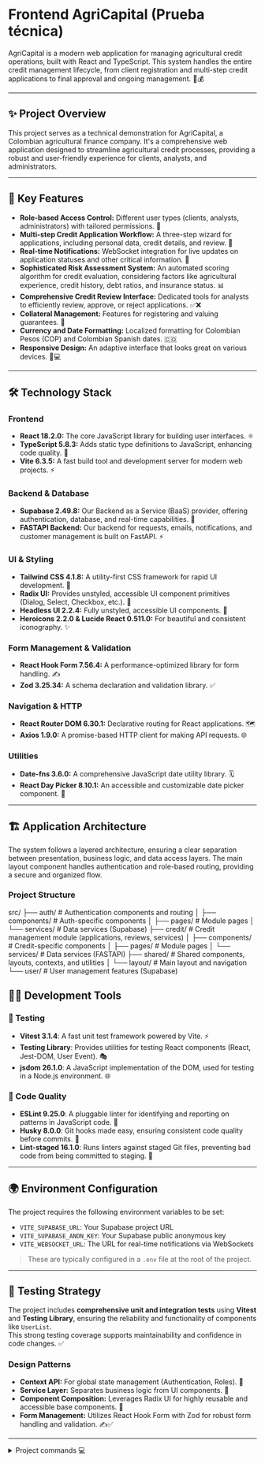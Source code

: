 # Frontend AgriCapital (Prueba técnica)

AgriCapital is a modern web application for managing agricultural credit operations, built with React and TypeScript. This system handles the entire credit management lifecycle, from client registration and multi-step credit applications to final approval and ongoing management. 🌾💰

---

## ✨ Project Overview

This project serves as a technical demonstration for AgriCapital, a Colombian agricultural finance company. It's a comprehensive web application designed to streamline agricultural credit processes, providing a robust and user-friendly experience for clients, analysts, and administrators.

---

## 🚀 Key Features

* **Role-based Access Control:** Different user types (clients, analysts, administrators) with tailored permissions. 🔑
* **Multi-step Credit Application Workflow:** A three-step wizard for applications, including personal data, credit details, and review. 📝
* **Real-time Notifications:** WebSocket integration for live updates on application statuses and other critical information. 🔔
* **Sophisticated Risk Assessment System:** An automated scoring algorithm for credit evaluation, considering factors like agricultural experience, credit history, debt ratios, and insurance status. 📊
* **Comprehensive Credit Review Interface:** Dedicated tools for analysts to efficiently review, approve, or reject applications. ✅❌
* **Collateral Management:** Features for registering and valuing guarantees. 🏦
* **Currency and Date Formatting:** Localized formatting for Colombian Pesos (COP) and Colombian Spanish dates. 🇨🇴
* **Responsive Design:** An adaptive interface that looks great on various devices. 📱💻

---

## 🛠️ Technology Stack

### Frontend

* **React 18.2.0:** The core JavaScript library for building user interfaces. ⚛️
* **TypeScript 5.8.3:** Adds static type definitions to JavaScript, enhancing code quality. 💙
* **Vite 6.3.5:** A fast build tool and development server for modern web projects. ⚡

### Backend & Database

* **Supabase 2.49.8:** Our Backend as a Service (BaaS) provider, offering authentication, database, and real-time capabilities. 📡
* **FASTAPI Backend:** Our backend for requests, emails, notifications, and customer management is built on FastAPI. ⚡

### UI & Styling

* **Tailwind CSS 4.1.8:** A utility-first CSS framework for rapid UI development. 🎨
* **Radix UI:** Provides unstyled, accessible UI component primitives (Dialog, Select, Checkbox, etc.). 🧩
* **Headless UI 2.2.4:** Fully unstyled, accessible UI components. 👤
* **Heroicons 2.2.0 & Lucide React 0.511.0:** For beautiful and consistent iconography. ✨

### Form Management & Validation

* **React Hook Form 7.56.4:** A performance-optimized library for form handling. ✍️
* **Zod 3.25.34:** A schema declaration and validation library. ✅

### Navigation & HTTP

* **React Router DOM 6.30.1:** Declarative routing for React applications. 🗺️
* **Axios 1.9.0:** A promise-based HTTP client for making API requests. 🌐

### Utilities

* **Date-fns 3.6.0:** A comprehensive JavaScript date utility library. 🗓️
* **React Day Picker 8.10.1:** An accessible and customizable date picker component. 📅

---

## 🏗️ Application Architecture

The system follows a layered architecture, ensuring a clear separation between presentation, business logic, and data access layers. The main layout component handles authentication and role-based routing, providing a secure and organized flow.

### Project Structure

src/
├── auth/            # Authentication components and routing
│   ├── components/  # Auth-specific components
│   ├── pages/       # Module pages
│   └── services/    # Data services (Supabase)
├── credit/          # Credit management module (applications, reviews, services)
│   ├── components/  # Credit-specific components
│   ├── pages/       # Module pages
│   └── services/    # Data services (FASTAPI)
├── shared/          # Shared components, layouts, contexts, and utilities
│   └── layout/      # Main layout and navigation
└── user/            # User management features (Supabase)

## 👨‍💻 Development Tools

### 🧪 Testing
- **Vitest 3.1.4**: A fast unit test framework powered by Vite. ⚡️  
- **Testing Library**: Provides utilities for testing React components (React, Jest-DOM, User Event). 🎭  
- **jsdom 26.1.0**: A JavaScript implementation of the DOM, used for testing in a Node.js environment. 🌐  

### 🧼 Code Quality
- **ESLint 9.25.0**: A pluggable linter for identifying and reporting on patterns in JavaScript code. 🧐  
- **Husky 8.0.0**: Git hooks made easy, ensuring consistent code quality before commits. 🐶  
- **Lint-staged 16.1.0**: Runs linters against staged Git files, preventing bad code from being committed to staging. 📝  

---

## 🌍 Environment Configuration

The project requires the following environment variables to be set:

- `VITE_SUPABASE_URL`: Your Supabase project URL  
- `VITE_SUPABASE_ANON_KEY`: Your Supabase public anonymous key  
- `VITE_WEBSOCKET_URL`: The URL for real-time notifications via WebSockets  

> These are typically configured in a `.env` file at the root of the project.

---

## 🧪 Testing Strategy

The project includes **comprehensive unit and integration tests** using **Vitest** and **Testing Library**, ensuring the reliability and functionality of components like `UserList`.  
This strong testing coverage supports maintainability and confidence in code changes. ✅


### Design Patterns

* **Context API:** For global state management (Authentication, Roles). 🔄
* **Service Layer:** Separates business logic from UI components. 🚦
* **Component Composition:** Leverages Radix UI for highly reusable and accessible base components. 🧱
* **Form Management:** Utilizes React Hook Form with Zod for robust form handling and validation. ✍️✅

---
<details>
<summary>Project commands 💻</summary>


```bash
npm run dev       # Arranca el servidor de desarrollo
npm run build     # Construye el proyecto para producción
npm run preview   # Previsualiza la build de producción
npm run lint      # Corre ESLint para revisar calidad de código
npm run test      # Ejecuta los tests (Vitest)
npm run test:watch # Ejecuta tests en modo watch (se actualizan al guardar)
npm run prepare   # Instala los hooks de Husky (git hooks)
